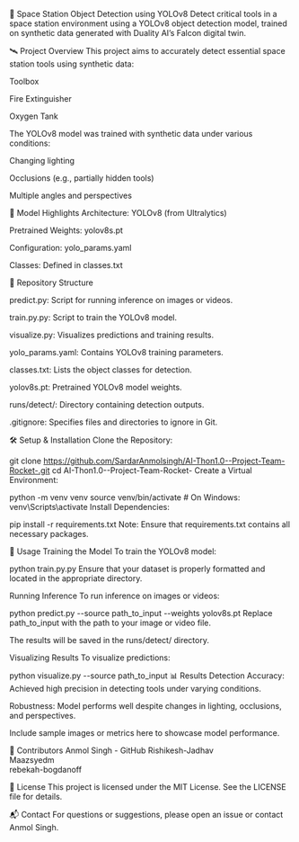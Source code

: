 🚀 Space Station Object Detection using YOLOv8
Detect critical tools in a space station environment using a YOLOv8 object detection model, trained on synthetic data generated with Duality AI’s Falcon digital twin.

🛰️ Project Overview
This project aims to accurately detect essential space station tools using synthetic data:

Toolbox

Fire Extinguisher

Oxygen Tank

The YOLOv8 model was trained with synthetic data under various conditions:

Changing lighting

Occlusions (e.g., partially hidden tools)

Multiple angles and perspectives

🧠 Model Highlights
Architecture: YOLOv8 (from Ultralytics)

Pretrained Weights: yolov8s.pt

Configuration: yolo_params.yaml

Classes: Defined in classes.txt

📁 Repository Structure

predict.py: Script for running inference on images or videos.

train.py.py: Script to train the YOLOv8 model.

visualize.py: Visualizes predictions and training results.

yolo_params.yaml: Contains YOLOv8 training parameters.

classes.txt: Lists the object classes for detection.

yolov8s.pt: Pretrained YOLOv8 model weights.

runs/detect/: Directory containing detection outputs.

.gitignore: Specifies files and directories to ignore in Git.

🛠️ Setup & Installation
Clone the Repository:


git clone https://github.com/SardarAnmolsingh/AI-Thon1.0--Project-Team-Rocket-.git
cd AI-Thon1.0--Project-Team-Rocket-
Create a Virtual Environment:


python -m venv venv
source venv/bin/activate  # On Windows: venv\Scripts\activate
Install Dependencies:


pip install -r requirements.txt
Note: Ensure that requirements.txt contains all necessary packages.

🧪 Usage
Training the Model
To train the YOLOv8 model:


python train.py.py
Ensure that your dataset is properly formatted and located in the appropriate directory.

Running Inference
To run inference on images or videos:


python predict.py --source path_to_input --weights yolov8s.pt
Replace path_to_input with the path to your image or video file.

The results will be saved in the runs/detect/ directory.

Visualizing Results
To visualize predictions:


python visualize.py --source path_to_input
📊 Results
Detection Accuracy: Achieved high precision in detecting tools under varying conditions.

Robustness: Model performs well despite changes in lighting, occlusions, and perspectives.

Include sample images or metrics here to showcase model performance.

🤝 Contributors
Anmol Singh - GitHub
Rishikesh-Jadhav  
Maazsyedm    
rebekah-bogdanoff


📄 License
This project is licensed under the MIT License. See the LICENSE file for details.

📬 Contact
For questions or suggestions, please open an issue or contact Anmol Singh.
